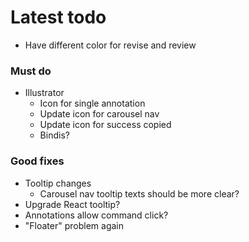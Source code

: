 # Latest todo
* Have different color for revise and review

### Must do
* Illustrator
    * Icon for single annotation
    * Update icon for carousel nav
    * Update icon for success copied
    * Bindis?

### Good fixes
* Tooltip changes
    * Carousel nav tooltip texts should be more clear?
* Upgrade React tooltip?
* Annotations allow command click?
* "Floater" problem again